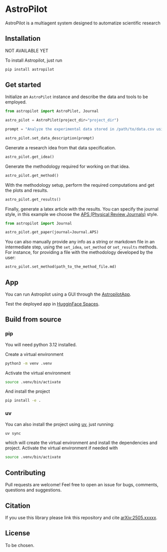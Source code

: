 # AstroPilot

AstroPilot is a multiagent system designed to automatize scientific research

## Installation

NOT AVAILABLE YET

To install Astropilot, just run

```bash
pip install astropilot
```

## Get started

Initialize an `AstroPilot` instance and describe the data and tools to be employed.

```python
from astropilot import AstroPilot, Journal

astro_pilot = AstroPilot(project_dir="project_dir")

prompt = "Analyze the experimental data stored in /path/to/data.csv using sklearn and pandas. This data includes time-series measurements from a particle detector."

astro_pilot.set_data_description(prompt)
```

Generate a research idea from that data specification.

```python
astro_pilot.get_idea()
```

Generate the methodology required for working on that idea.

```python
astro_pilot.get_method()
```

With the methodology setup, perform the required computations and get the plots and results.

```python
astro_pilot.get_results()
```

Finally, generate a latex article with the results. You can specify the journal style, in this example we choose the [APS (Physical Review Journals)](https://journals.aps.org/) style.

```python
from astropilot import Journal

astro_pilot.get_paper(journal=Journal.APS)
```

You can also manually provide any info as a string or markdown file in an intermediate step, using the `set_idea`, `set_method` or `set_results` methods. For instance, for providing a file with the methodology developed by the user:

```python
astro_pilot.set_method(path_to_the_method_file.md)
```

## App

You can run Astropilot using a GUI through the [AstropilotApp](https://github.com/AstroPilot-AI/AstroPilotApp).

Test the deployed app in [HugginFace Spaces](nope).

## Build from source

### pip

You will need python 3.12 installed.

Create a virtual environment

```bash
python3 -m venv .venv
```

Activate the virtual environment

```bash
source .venv/bin/activate
```

And install the project
```bash
pip install -e .
```

### uv

You can also install the project using [uv](https://docs.astral.sh/uv/), just running:

```bash
uv sync
```

which will create the virtual environment and install the dependencies and project. Activate the virtual environment if needed with

```bash
source .venv/bin/activate
```

## Contributing

Pull requests are welcome! Feel free to open an issue for bugs, comments, questions and suggestions.

## Citation

If you use this library please link this repository and cite [arXiv:2505.xxxxx](arXiv:x2506.xxxxx).

## License

To be chosen.
